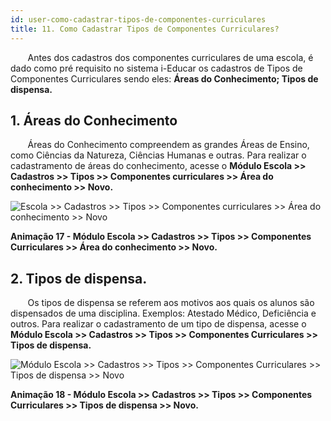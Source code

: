 ```yaml
---
id: user-como-cadastrar-tipos-de-componentes-curriculares
title: 11. Como Cadastrar Tipos de Componentes Curriculares?
---
```


<div class="textoJustificado">

&nbsp;&nbsp;&nbsp;&nbsp;&nbsp;&nbsp;&nbsp;Antes dos cadastros dos componentes curriculares de uma escola, é dado como pré requisito no sistema i-Educar os cadastros de Tipos de Componentes Curriculares sendo eles: **Áreas do Conhecimento;  Tipos de dispensa.**

</div>

## 1. Áreas do Conhecimento

<div class="textoJustificado">

&nbsp;&nbsp;&nbsp;&nbsp;&nbsp;&nbsp;&nbsp;Áreas do Conhecimento compreendem as grandes Áreas de Ensino, como Ciências da Natureza, Ciências Humanas e outras.
Para realizar o cadastramento de áreas do conhecimento, acesse o **Módulo Escola >> Cadastros >> Tipos >> Componentes curriculares >> Área do conhecimento >> Novo.**

</div>

![Escola >> Cadastros >> Tipos >> Componentes curriculares >> Área do conhecimento >> Novo](../img/user-docs/cadastrar_area_conhecimento.gif)

<div class="divNotaCentralizadaGif"> 

**Animação 17 - Módulo Escola >> Cadastros >> Tipos >> Componentes Curriculares >> Área do conhecimento >> Novo.**

</div> 

## 2. Tipos de dispensa.

<div class="textoJustificado">

&nbsp;&nbsp;&nbsp;&nbsp;&nbsp;&nbsp;&nbsp;Os tipos de dispensa se referem aos motivos aos quais os alunos são dispensados de uma disciplina. Exemplos: Atestado Médico, Deficiência e outros.
Para realizar o cadastramento de um tipo de dispensa, acesse o **Módulo Escola >> Cadastros >> Tipos >> Componentes Curriculares >> Tipos de dispensa.**

</div>

![Módulo Escola >> Cadastros >> Tipos >> Componentes Curriculares >> Tipos de dispensa >> Novo](../img/user-docs/cadastrar_tipo_dispensa.gif)

<div class="divNotaCentralizadaGif"> 

**Animação 18 - Módulo Escola >> Cadastros >> Tipos >> Componentes Curriculares >> Tipos de dispensa >> Novo.**

</div>
